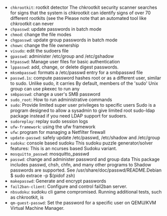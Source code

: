 - `chkrootkit`:  rootkit detector
 The chkrootkit security scanner searches for signs that the system is
 chkrootkit can identify signs of over 70 different rootkits (see the
 Please note that an automated tool like chkrootkit can never
- `chpasswd`: update passwords in batch mode
- `chmod`: change the file modes
- `chgpasswd`: update group passwords in batch mode
- `chown`: change the file ownership
- `visudo`: edit the sudoers file
- `gpasswd`: administer /etc/group and /etc/gshadow
- `htpasswd`: Manage user files for basic authentication
- `lppasswd`: add, change, or delete digest passwords.
- `mksmbpasswd`: formats a /etc/passwd entry for a smbpasswd file
- `passwd.1s`: compute password hashes
 root or as a different user, similar to sudo. Unlike sudo, it carries
 By default, members of the 'sudo' Unix group can use pkexec to run any
- `smbpasswd`: change a user's SMB password
- `sudo_root`: How to run administrative commands
- `sudo`:  Provide limited super user privileges to specific users
 Sudo is a program designed to allow a sysadmin to give limited root
 sudo-ldap package instead if you need LDAP support for sudoers.
- `sudoreplay`: replay sudo session logs
- `ufw-framework`: using the ufw framework
- `ufw`:  program for managing a Netfilter firewall
- `update-passwd`: safely update /etc/passwd, /etc/shadow and /etc/group
- `sudoku`:  console based sudoku
 This sudoku puzzle generator/solver features:
 This is an ncurses based Sudoku variant.
- `mosquitto_passwd`: mosquitto_passwd
- `passwd`:  change and administer password and group data
 This package includes passwd, chsh, chfn, and many other programs to
 Shadow passwords are supported.  See /usr/share/doc/passwd/README.Debian
 $ sudo extrace -p $(pidof zsh)
- `makepasswd`:  Generate and encrypt passwords
- `fail2ban-client`: Configure and control fail2ban server.
- `nbsudoku`: sudoku cli game
 compromised. Running additional tests, such as chkrootkit, is
- `qm-guest-passwd`: Set the password for a specific user on QEMU/KVM Virtual Machine Manager.
